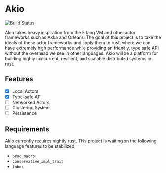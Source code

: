 # Akio

[![Build Status](https://travis-ci.org/kphelps/akio.svg?branch=master)](https://travis-ci.org/kphelps/akio)

Akio takes heavy inspiration from the Erlang VM and other actor frameworks
such as Akka and Orleans. The goal of this project is to take the ideals
of these actor frameworks and apply them to rust, where we can have
extremely high performance while providing an friendly, type safe API
without the overhead we see in other languages. Akio will be a platform 
for building highly concurrent, resilient, and scalable distributed systems 
in rust.

## Features

* [x] Local Actors
* [x] Type-safe API
* [ ] Networked Actors
* [ ] Clustering System
* [ ] Persistence

## Requirements

Akio currently requires nightly rust. This project is waiting on the following 
language features to be stabilized:

* `proc_macro`
* `conservative_impl_trait`
* `fnbox`

